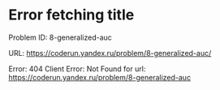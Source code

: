# Error fetching title

Problem ID: 8-generalized-auc

URL: https://coderun.yandex.ru/problem/8-generalized-auc/

Error: 404 Client Error: Not Found for url: https://coderun.yandex.ru/problem/8-generalized-auc